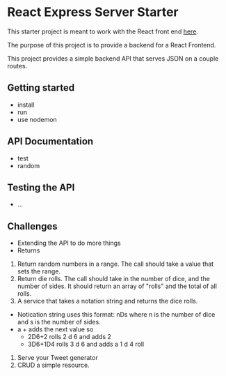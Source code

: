 # React Express Server Starter

This starter project is meant to work with the React front end [here](https://github.com/Product-College-Labs/react-express-project). 

The purpose of this project is to provide a backend for a React Frontend. 

This project provides a simple backend API that serves JSON on a couple routes. 

## Getting started

- install 
- run 
- use nodemon

## API Documentation 

- test
- random

## Testing the API

- ...

## Challenges 

- Extending the API to do more things 
- Returns

1. Return random numbers in a range. The call should take a value that sets the range.
1. Return die rolls. The call should take in the number of dice, and the number of sides. It should return an array of "rolls" and the total of all rolls. 
1. A service that takes a notation string and returns the dice rolls. 
  - Notication string uses this format: nDs where n is the number of dice and s is the number of sides. 
  - a + adds the next value so
    - 2D6+2 rolls 2 d 6 and adds 2
    - 3D6+1D4 rolls 3 d 6 and adds a 1 d 4 roll
1. Serve your Tweet generator
1. CRUD a simple resource. 
